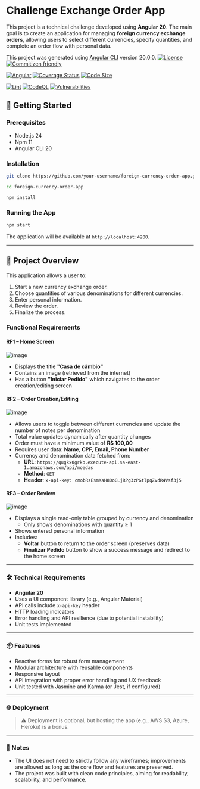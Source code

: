
# Challenge Exchange Order App

This project is a technical challenge developed using **Angular 20**. The main goal is to create an application for managing **foreign currency exchange orders**, allowing users to select different currencies, specify quantities, and complete an order flow with personal data.

This project was generated using [Angular CLI](https://github.com/angular/angular-cli) version 20.0.0.
[![License](https://img.shields.io/github/license/hebertpaziam/challenge-exchange-order?logo=MIT)](https://github.com/hebertpaziam/challenge-exchange-order/blob/main/LICENSE)
[![Commitizen friendly](https://img.shields.io/badge/commitizen-friendly-brightgreen.svg)](http://commitizen.github.io/cz-cli/)

[![Angular](https://img.shields.io/badge/made%20with-Angular-DD0031?logo=angular)](https://v20.angular.dev/)
[![Coverage Status](https://coveralls.io/repos/github/hebertpaziam/challenge-exchange-order/badge.svg?branch=main)](https://coveralls.io/github/hebertpaziam/challenge-exchange-order?branch=main)
[![Code Size](https://img.shields.io/github/languages/code-size/hebertpaziam/challenge-exchange-order?label=size)](https://github.com/hebertpaziam/challenge-exchange-order)

[![Lint](https://github.com/hebertpaziam/challenge-exchange-order/actions/workflows/eslint.yml/badge.svg)](https://eslint.org/)
[![CodeQL](https://github.com/hebertpaziam/challenge-exchange-order/actions/workflows/codeql.yml/badge.svg)](https://codeql.github.com/)
[![Vulnerabilities](https://img.shields.io/github/vulnerabilities/hebertpaziam/challenge-exchange-order?label=Security%20Vulnerabilities&color=orange)](https://github.com/hebertpaziam/challenge-exchange-order)


## 🚀 Getting Started

### Prerequisites

- Node.js 24
- Npm 11
- Angular CLI 20

### Installation

```bash
git clone https://github.com/your-username/foreign-currency-order-app.git

cd foreign-currency-order-app

npm install
```

### Running the App

```bash
npm start
```

The application will be available at `http://localhost:4200`.

---

## 🧾 Project Overview

This application allows a user to:

1. Start a new currency exchange order.
2. Choose quantities of various denominations for different currencies.
3. Enter personal information.
4. Review the order.
5. Finalize the process.

### Functional Requirements

#### RF1 – Home Screen
![image](https://github.com/user-attachments/assets/0132ec1a-35f9-4ed5-82d5-77f8fcc78130)

- Displays the title **"Casa de câmbio"**
- Contains an image (retrieved from the internet)
- Has a button **"Iniciar Pedido"** which navigates to the order creation/editing screen

#### RF2 – Order Creation/Editing
![image](https://github.com/user-attachments/assets/9bddb678-ec4a-40ab-a95d-3826dbf0cf2c)

- Allows users to toggle between different currencies and update the number of notes per denomination
- Total value updates dynamically after quantity changes
- Order must have a minimum value of **R$ 100,00**
- Requires user data: **Name, CPF, Email, Phone Number**
- Currency and denomination data fetched from:
  - **URL**: `https://qugkx0grkb.execute-api.sa-east-1.amazonaws.com/api/moedas`
  - **Method**: `GET`
  - **Header**: `x-api-key: cmobRsEsmKaH8OoGLjRPg3zPGtlpqZvdR4Vsf3j5`

#### RF3 – Order Review
![image](https://github.com/user-attachments/assets/955810ef-8f36-4ab4-8c8d-4eb553cd67a9)

- Displays a single read-only table grouped by currency and denomination
  - Only shows denominations with quantity ≥ 1
- Shows entered personal information
- Includes:
  - **Voltar** button to return to the order screen (preserves data)
  - **Finalizar Pedido** button to show a success message and redirect to the home screen

---

### 🛠 Technical Requirements

- **Angular 20**
- Uses a UI component library (e.g., Angular Material)
- API calls include `x-api-key` header
- HTTP loading indicators
- Error handling and API resilience (due to potential instability)
- Unit tests implemented

---

### 📦 Features

- Reactive forms for robust form management
- Modular architecture with reusable components
- Responsive layout
- API integration with proper error handling and UX feedback
- Unit tested with Jasmine and Karma (or Jest, if configured)

---

### 🌐 Deployment

> ⚠️ Deployment is optional, but hosting the app (e.g., AWS S3, Azure, Heroku) is a bonus.

---

### 📎 Notes

- The UI does not need to strictly follow any wireframes; improvements are allowed as long as the core flow and features are preserved.
- The project was built with clean code principles, aiming for readability, scalability, and performance.
